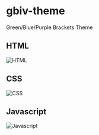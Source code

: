 # gbiv-theme
Green/Blue/Purple Brackets Theme

## HTML
![HTML](https://github.com/pearlberry/gbiv-theme/blob/master/img/HTML.png)

## CSS
![CSS](https://github.com/pearlberry/gbiv-theme/blob/master/img/CSS.png)

## Javascript
![Javascript](https://github.com/pearlberry/gbiv-theme/blob/master/img/js.png)
